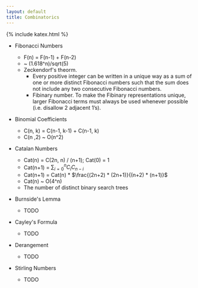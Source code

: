 ```yaml
---
layout: default
title: Combinatorics
---
```


{% include katex.html %}

* Fibonacci Numbers
    * F(n) = F(n-1) + F(n-2)
    * ~ (1.618^n)/sqrt(5)
    * Zeckendorf's theorm.
        * Every positive integer can be written in a unique way as a sum of one or more distinct Fibonacci numbers such that the sum does not include any two consecutive Fibonacci numbers.
        * Fibinary number. To make the Fibinary representations unique, larger Fibonacci terms must always be used whenever possible (i.e. disallow 2 adjacent 1’s).

* Binomial Coefficients
    * C(n, k) = C(n-1, k-1) + C(n-1, k)
    * C(n ,2) ~ O(n^2)

* Catalan Numbers
    * Cat(n) = C(2n, n) / (n+1); Cat(0) = 1
    * Cat(n+1) = $\sum{_{i=0}^n C_iC_{n-i}}$
    * Cat(n+1) = Cat(n) * $\frac{(2n+2) * (2n+1)}{(n+2) * (n+1)}$
    * Cat(n) ~ O(4^n)
    * The number of distinct binary search trees

* Burnside's Lemma
    * TODO

* Cayley's Formula
    * TODO

* Derangement
    * TODO

* Stirling Numbers
    * TODO

